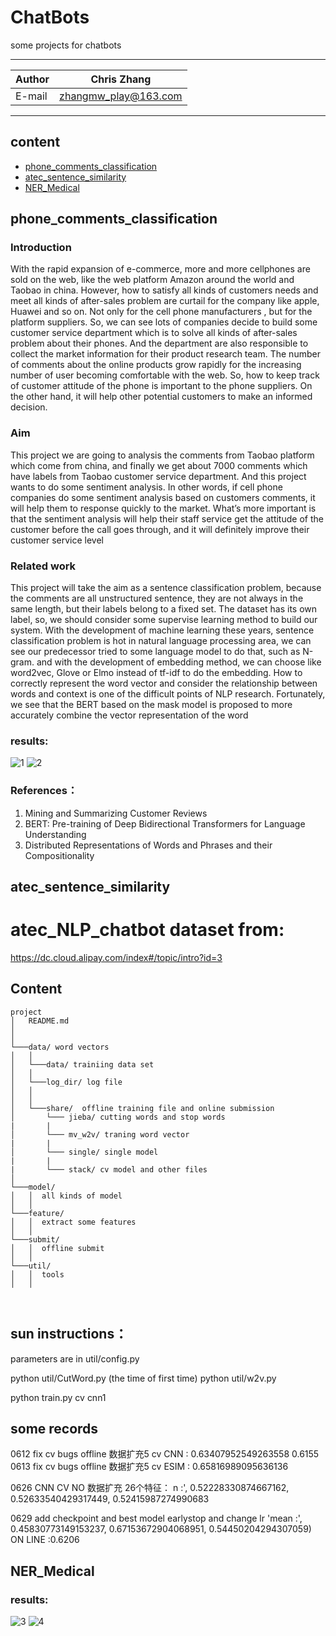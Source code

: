 ChatBots
===========================
some projects for chatbots 

****
	
|Author|Chris Zhang|
|---|---
|E-mail|zhangmw_play@163.com


****
## content
* [phone_comments_classification](#phone_comments_classification)
* [atec_sentence_similarity](#atec_sentence_similarity)
* [NER_Medical](#NER_Medical)

phone_comments_classification
-----------
### Introduction
With the rapid expansion of e-commerce, more and more cellphones are sold on the web, like the web platform Amazon around the world and Taobao in china. However, how to satisfy all kinds of customers needs and meet all kinds of after-sales problem are curtail for the company like apple, Huawei and so on. Not only for the cell phone manufacturers , but for the platform suppliers. So, we can see lots of companies decide to build some customer service department which is to solve all kinds of after-sales problem about their phones. And the department are also responsible to collect the market information for their product research team. 
The number of comments about the online products grow rapidly for the increasing number of user becoming comfortable with the web. So, how to keep track of customer attitude of the phone is important to the phone suppliers. On the other hand, it will help other potential customers to make an informed decision.
### Aim
This project we are going to analysis the comments from Taobao platform which come from china, and finally we get about 7000 comments which have labels from Taobao customer service department. And this project wants to do some sentiment analysis.
In other words, if cell phone companies do some sentiment analysis based on customers comments, it will help them to response quickly to the market. What’s more important is that the sentiment analysis will help their staff service get the attitude of the customer before the call goes through, and it will definitely improve their customer service level
### Related work
This project will take the aim as a sentence classification problem, because the comments are all unstructured sentence, they are not always in the same length, but their labels belong to a fixed set. The dataset has its own label, so, we should consider some supervise learning method to build our system.
With the development of machine learning these years, sentence classification problem is hot in natural language processing area, we can see our predecessor tried to some language model to do that, such as N-gram. and with the development of embedding method, we can choose like word2vec, Glove or Elmo instead of tf-idf to do the embedding. 
How to correctly represent the word vector and consider the relationship between words and context is one of the difficult points of NLP research. Fortunately, we see that the BERT based on the mask model is proposed to more accurately combine the vector representation of the word
### results:
![1](https://raw.github.com/Chriszhangmw/ChatBots/master/phone_comments_classification/loss.png)
![2](https://raw.github.com/Chriszhangmw/ChatBots/master/phone_comments_classification/myplot22.png)
### References：
1.	Mining and Summarizing Customer Reviews
2.	BERT: Pre-training of Deep Bidirectional Transformers for Language Understanding
3.	Distributed Representations of Words and Phrases and their Compositionality

atec_sentence_similarity
-----------
# atec_NLP_chatbot  dataset from:
https://dc.cloud.alipay.com/index#/topic/intro?id=3

## Content   
```
project
│   README.md
│      
│
└───data/ word vectors
│   │ 
│   └───data/ trainiing data set
│   │
│   └───log_dir/ log file
│   │
│   │
│   └───share/  offline training file and online submission
│       └─── jieba/ cutting words and stop words
|       |
│       └─── mv_w2v/ traning word vector
|       |
│       └─── single/ single model
|       |
|       └─── stack/ cv model and other files
│   
└───model/
│   │  all kinds of model
│   │   
└───feature/
│   │  extract some features
│   │   
└───submit/
│   │  offline submit
│   │   
└───util/
│   │  tools
│   │   
    
    
```




## sun instructions：    
parameters are in util/config.py

python util/CutWord.py (the time of first time)
python  util/w2v.py  

python train.py cv  cnn1  





## some records
0612 fix cv bugs offline 数据扩充5 cv  CNN :  0.63407952549263558
0.6155
0613 fix cv bugs offline 数据扩充5 cv ESIM :  0.65816989095636136


0626 CNN CV NO 数据扩充  26个特征：
n :', 0.52228330874667162, 0.52633540429317449, 0.52415987274990683


0629 add checkpoint and best model earlystop and change lr
'mean :', 0.45830773149153237, 0.67153672904068951, 0.54450204294307059)
ON LINE :0.6206


NER_Medical
-----------
### results:
![3](https://raw.github.com/Chriszhangmw/ChatBots/master/NER_medical/loss.png)
![4](https://raw.github.com/Chriszhangmw/ChatBots/master/NER_medical/confusion.png)
